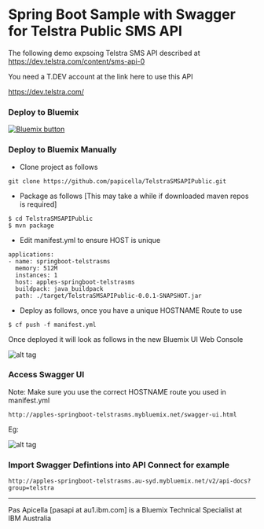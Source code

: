 <h1> Spring Boot Sample with Swagger for Telstra Public SMS API </h1>

The following demo expsoing Telstra SMS API described at https://dev.telstra.com/content/sms-api-0

You need a T.DEV account at the link here to use this API

  https://dev.telstra.com/
  
<h3> Deploy to Bluemix </h3>

<a href="https://bluemix.net/deploy?repository=https://github.com/papicella/TelstraSMSAPIPublic.git" target="_blank"><img src="http://bluemix.net/deploy/button.png" alt="Bluemix button" /></a>

<h3> Deploy to Bluemix Manually </h3>

- Clone project as follows

```
git clone https://github.com/papicella/TelstraSMSAPIPublic.git
```

- Package as follows [This may take a while if downloaded maven repos is required]

```
$ cd TelstraSMSAPIPublic
$ mvn package
```

- Edit manifest.yml to ensure HOST is unique

```
applications:
- name: springboot-telstrasms
  memory: 512M
  instances: 1
  host: apples-springboot-telstrasms
  buildpack: java_buildpack
  path: ./target/TelstraSMSAPIPublic-0.0.1-SNAPSHOT.jar
```

- Deploy as follows, once you have a unique HOSTNAME Route to use

```
$ cf push -f manifest.yml
```

Once deployed it will look as follows in the new Bluemix UI Web Console

![alt tag](https://dl.dropboxusercontent.com/u/15829935/bluemix-docs/images/tel-sms-api-2.png)

<h3> Access Swagger UI </h3>

Note: Make sure you use the correct HOSTNAME route you used in manifest.yml

```
http://apples-springboot-telstrasms.mybluemix.net/swagger-ui.html
```

Eg:

![alt tag](https://dl.dropboxusercontent.com/u/15829935/bluemix-docs/images/tel-sms-api-1.png)

<h3> Import Swagger Defintions into API Connect for example </h3>

```
http://apples-springboot-telstrasms.au-syd.mybluemix.net/v2/api-docs?group=telstra
```

<hr />

Pas Apicella [pasapi at au1.ibm.com] is a Bluemix Technical Specialist at IBM Australia